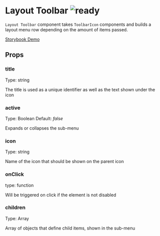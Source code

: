 # Layout Toolbar ![ready](status-images/ready.svg)

`Layout Toolbar` component takes `ToolbarIcon` components and builds a layout menu row depending on the amount of items passed.

[Storybook Demo](http://localhost:8001/?selectedKind=ToolbarModular)

<!-- STORY -->

## Props

### title

Type: string

The title is used as a unique identifier as well as the text shown under the icon

### active

Type: Boolean
Default: _false_

Expands or collapses the sub-menu

### icon

Type: string

Name of the icon that should be shown on the parent icon

### onClick

type: function

Will be triggered on click if the element is not disabled

### children

Type: Array

Array of objects that define child items, shown in the sub-menu

